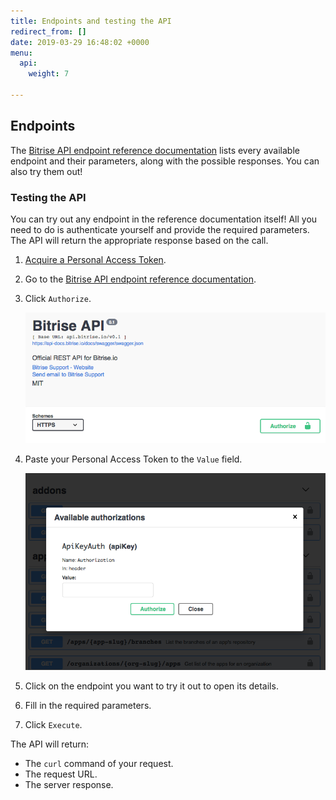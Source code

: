 ```yaml
---
title: Endpoints and testing the API
redirect_from: []
date: 2019-03-29 16:48:02 +0000
menu:
  api:
    weight: 7

---
```

## Endpoints

The [Bitrise API endpoint reference documentation](https://api-docs.bitrise.io) lists every available endpoint and their parameters, along with the possible responses. You can also try them out!

### Testing the API

You can try out any endpoint in the reference documentation itself! All you need to do is authenticate yourself and provide the required parameters. The API will return the appropriate response based on the call.

1. [Acquire a Personal Access Token](/api/v0.1#acquiring-a-personal-access-token).
2. Go to the [Bitrise API endpoint reference documentation](https://api-docs.bitrise.io).
3. Click `Authorize`.

   ![](/img/authorize.png)
4. Paste your Personal Access Token to the `Value` field.

   ![](/img/available-auth.png)
5. Click on the endpoint you want to try it out to open its details.
6. Fill in the required parameters.
7. Click `Execute`.

The API will return:

* The `curl` command of your request.
* The request URL.
* The server response.